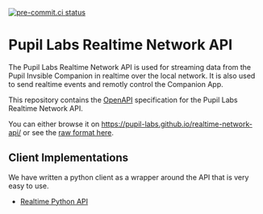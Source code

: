 [![pre-commit.ci status](https://results.pre-commit.ci/badge/github/pupil-labs/realtime-network-api/main.svg)](https://results.pre-commit.ci/latest/github/pupil-labs/realtime-network-api/main)

# Pupil Labs Realtime Network API

The Pupil Labs Realtime Network API is used for streaming data from the Pupil Invsible Companion in realtime over the local network.
It is also used to send realtime events and remotly control the Companion App.

This repository contains the [OpenAPI](https://swagger.io/specification/) specification
for the Pupil Labs Realtime Network API.


You can either browse it on
https://pupil-labs.github.io/realtime-network-api/ or see the
[raw format here](https://raw.githubusercontent.com/pupil-labs/realtime-network-api/main/openapi_specification.yaml).

## Client Implementations

We have written a python client as a wrapper around the API that is very easy to use.
- [Realtime Python API](https://pupil-labs-realtime-api.readthedocs.io)
